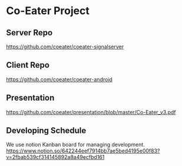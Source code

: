 
# Co-Eater Project

## Server Repo
https://github.com/coeater/coeater-signalserver

## Client Repo
https://github.com/coeater/coeater-android

## Presentation
https://github.com/coeater/presentation/blob/master/Co-Eater_v3.pdf


## Developing Schedule
We use notion Kanban board for managing development.
https://www.notion.so/642244eef7914bb7ae5bed4195e00f83?v=2fbab539cf314145892a8a49ecfbd161
